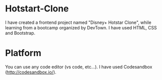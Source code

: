 # Hotstart-Clone
I have created a frontend project named "Disney+ Hotstar Clone", while learning from a bootcamp organized by DevTown. I have used HTML, CSS and Bootstrap.
# Platform
You can use any code editor (vs code, etc...). I have used Codesandbox (http://codesandbox.io/).
